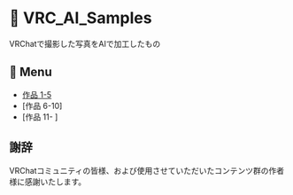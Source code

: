 # 🎨 VRC_AI_Samples

VRChatで撮影した写真をAIで加工したもの

## 📑 Menu
- [作品 1-5](List1-5.md)
- [作品 6-10]
- [作品 11- ]




## 謝辞

VRChatコミュニティの皆様、および使用させていただいたコンテンツ群の作者様に感謝いたします。
